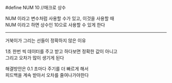 #define NUM 10
//매크로 상수

NUM 이라고 변수처럼 사용할 수가 있고, 이것을 사용할 때    
NUM 이라고 하면 상수인 10으로 사용할 수 있게 한다


___

거북이가 그리는 선들이 정확하지 않은 이유

1초 한번 씩 데이터를 주고 받고 하다보면 정확한 값이 아니고     
그리고 오차가 많이 생기게 된다

해결방안은 0.1 초마다 주기를 더 빠르게 해서     
피드백을 계속 받아서 오차를 줄여나가야한다    

